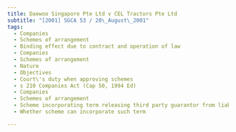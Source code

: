 ```yaml
---
title: Daewoo Singapore Pte Ltd v CEL Tractors Pte Ltd 
subtitle: "[2001] SGCA 53 / 20\_August\_2001"
tags:
  - Companies
  - Schemes of arrangement
  - Binding effect due to contract and operation of law
  - Companies
  - Schemes of arrangement
  - Nature
  - Objectives
  - Court\'s duty when approving schemes
  - s 210 Companies Act (Cap 50, 1994 Ed)
  - Companies
  - Schemes of arrangement
  - Scheme incorporating term releasing third party guarantor from liability for loans of debtor company
  - Whether scheme can incorporate such term

---
```


